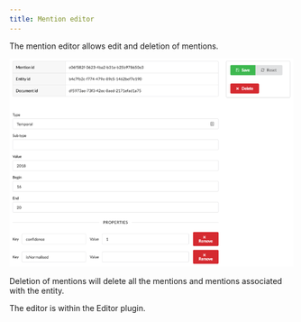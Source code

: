 ```yaml
---
title: Mention editor
---
```


The mention editor allows edit and deletion of mentions. 

![Feedback reader](assets/images/edit-mention.png)

Deletion of mentions will delete all the mentions and mentions associated with the entity. 

The editor is within the Editor plugin.